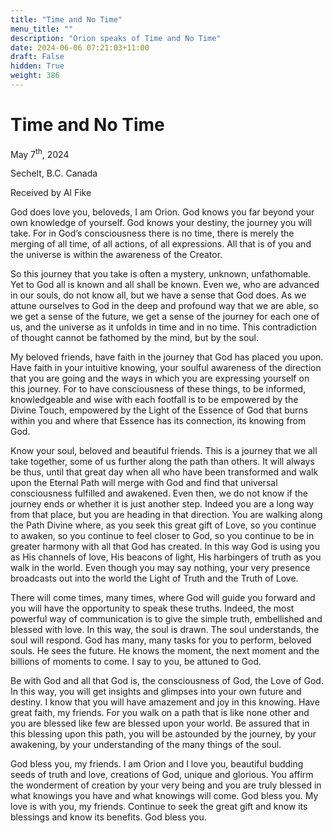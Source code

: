 ```yaml
---
title: "Time and No Time"
menu_title: ""
description: "Orion speaks of Time and No Time"
date: 2024-06-06 07:21:03+11:00
draft: False
hidden: True
weight: 386
---
```

# Time and No Time

May 7<sup>th</sup>, 2024

Sechelt, B.C. Canada

Received by Al Fike 


God does love you, beloveds, I am Orion. God knows you far beyond your own knowledge of yourself. God knows your destiny, the journey you will take. For in God’s consciousness there is no time, there is merely the merging of all time, of all actions, of all expressions. All that is of you and the universe is within the awareness of the Creator.

So this journey that you take is often a mystery, unknown, unfathomable. Yet to God all is known and all shall be known. Even we, who are advanced in our souls, do not know all, but we have a sense that God does. As we attune ourselves to God in the deep and profound way that we are able, so we get a sense of the future, we get a sense of the journey for each one of us, and the universe as it unfolds in time and in no time. This contradiction of thought  cannot be fathomed by the mind, but by the soul.

My beloved friends, have faith in the journey that God has placed you upon. Have faith in your intuitive knowing, your soulful awareness of the direction that you are going and the ways in which you are expressing yourself on this journey. For to have consciousness of these things, to be informed, knowledgeable and wise with each footfall is to be empowered by the Divine Touch, empowered by the Light of the Essence of God that burns within you and where that Essence has its connection, its knowing from God. 

Know your soul, beloved and beautiful friends. This is a journey that we all take together, some of us further along the path than others. It will always be thus, until that great day when all who have been transformed and walk upon the Eternal Path will merge with God and find that universal consciousness fulfilled and awakened. Even then, we do not know if the journey ends or whether it is just another step. Indeed you are a long way from that place, but you are heading in that direction. You are walking along the Path Divine where, as you seek this great gift of Love, so you continue to awaken, so you continue to feel closer to God, so you continue to be in greater harmony with all that God has created. In this way God is using you as His channels of love, His beacons of light, His harbingers of truth as you walk in the world. Even though you may say nothing, your very presence broadcasts out into the world the Light of Truth and the Truth of Love.

There will come times, many times, where God will guide you forward and you will have the opportunity to speak these truths. Indeed, the most powerful way of communication is to give the simple truth, embellished and blessed with love. In this way, the soul is drawn. The soul understands, the soul will respond. God has many, many tasks for you to perform, beloved souls. He sees the future. He knows the moment, the next moment and the billions of moments to come. I say to you, be attuned to God. 

Be with God and all that God is, the consciousness of God, the Love of God. In this way, you will get insights and glimpses into your own future and destiny. I know that you will have amazement and joy in this knowing. Have great faith, my friends. For you walk on a path that is like none other and you are blessed like few are blessed upon your world. Be assured that in this blessing upon this path, you will be astounded by the journey, by your awakening, by your understanding of the many things of the soul.

God bless you, my friends. I am Orion and I love you, beautiful budding seeds of truth and love, creations of God, unique and glorious. You affirm the wonderment of creation by your very being and you are truly blessed in what knowings you have and what knowings will come. God bless you. My love is with you, my friends. Continue to seek the great gift and know its blessings and know its benefits. God bless you.